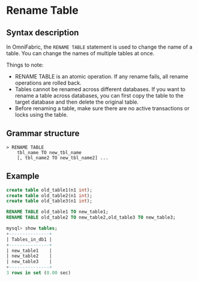 # **Rename Table**

## **Syntax description**

In OmniFabric, the `RENAME TABLE` statement is used to change the name of a table. You can change the names of multiple tables at once.

Things to note:

- RENAME TABLE is an atomic operation. If any rename fails, all rename operations are rolled back.
- Tables cannot be renamed across different databases. If you want to rename a table across databases, you can first copy the table to the target database and then delete the original table.
- Before renaming a table, make sure there are no active transactions or locks using the table.

## **Grammar structure**

```
> RENAME TABLE
    tbl_name TO new_tbl_name
    [, tbl_name2 TO new_tbl_name2] ...
```

## **Example**

```sql
create table old_table1(n1 int);
create table old_table2(n1 int);
create table old_table3(n1 int);

RENAME TABLE old_table1 TO new_table1;
RENAME TABLE old_table2 TO new_table2,old_table3 TO new_table3;

mysql> show tables;
+---------------+
| Tables_in_db1 |
+---------------+
| new_table1    |
| new_table2    |
| new_table3    |
+---------------+
3 rows in set (0.00 sec)
```
